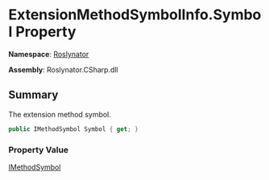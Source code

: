# ExtensionMethodSymbolInfo\.Symbol Property

**Namespace**: [Roslynator](../../README.md)

**Assembly**: Roslynator\.CSharp\.dll

## Summary

The extension method symbol\.

```csharp
public IMethodSymbol Symbol { get; }
```

### Property Value

[IMethodSymbol](https://docs.microsoft.com/en-us/dotnet/api/microsoft.codeanalysis.imethodsymbol)

